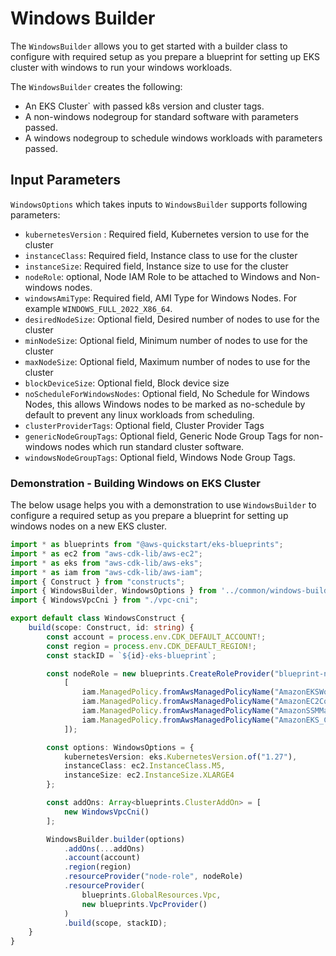 # Windows Builder

The `WindowsBuilder` allows you to get started with a builder class to configure with required setup as you prepare a blueprint for setting up EKS cluster with windows to run your windows workloads. 

The `WindowsBuilder` creates the following:
- An EKS Cluster` with passed k8s version and cluster tags.
- A non-windows nodegroup for standard software with parameters passed.
- A windows nodegroup to schedule windows workloads with parameters passed.

## Input Parameters

`WindowsOptions` which takes inputs to `WindowsBuilder` supports following parameters:

- `kubernetesVersion` : Required field, Kubernetes version to use for the cluster
- `instanceClass`: Required field, Instance class to use for the cluster
- `instanceSize`:  Required field, Instance size to use for the cluster
- `nodeRole`: optional, Node IAM Role to be attached to Windows and Non-windows nodes.
- `windowsAmiType`: Required field, AMI Type for Windows Nodes. For example `WINDOWS_FULL_2022_X86_64`.
- `desiredNodeSize`: Optional field, Desired number of nodes to use for the cluster
- `minNodeSize`: Optional field, Minimum number of nodes to use for the cluster
- `maxNodeSize`: Optional field, Maximum number of nodes to use for the cluster
- `blockDeviceSize`: Optional field, Block device size
- `noScheduleForWindowsNodes`: Optional field, No Schedule for Windows Nodes, this allows Windows nodes to be marked as no-schedule by default to prevent any linux workloads from scheduling.
- `clusterProviderTags`: Optional field, Cluster Provider Tags
- `genericNodeGroupTags`: Optional field, Generic Node Group Tags for non-windows nodes which run standard cluster software.
- `windowsNodeGroupTags`: Optional field, Windows Node Group Tags.

### Demonstration - Building Windows on EKS Cluster

The below usage helps you with a demonstration to use `WindowsBuilder` to configure a required setup as you prepare a blueprint for setting up windows nodes on a new EKS cluster.

```typescript
import * as blueprints from "@aws-quickstart/eks-blueprints";
import * as ec2 from "aws-cdk-lib/aws-ec2";
import * as eks from "aws-cdk-lib/aws-eks";
import * as iam from "aws-cdk-lib/aws-iam";
import { Construct } from "constructs";
import { WindowsBuilder, WindowsOptions } from '../common/windows-builder';
import { WindowsVpcCni } from "./vpc-cni";

export default class WindowsConstruct {
    build(scope: Construct, id: string) {
        const account = process.env.CDK_DEFAULT_ACCOUNT!;
        const region = process.env.CDK_DEFAULT_REGION!;
        const stackID = `${id}-eks-blueprint`;

        const nodeRole = new blueprints.CreateRoleProvider("blueprint-node-role", new iam.ServicePrincipal("ec2.amazonaws.com"),
            [
                iam.ManagedPolicy.fromAwsManagedPolicyName("AmazonEKSWorkerNodePolicy"),
                iam.ManagedPolicy.fromAwsManagedPolicyName("AmazonEC2ContainerRegistryReadOnly"),
                iam.ManagedPolicy.fromAwsManagedPolicyName("AmazonSSMManagedInstanceCore"),
                iam.ManagedPolicy.fromAwsManagedPolicyName("AmazonEKS_CNI_Policy")
            ]);

        const options: WindowsOptions = {
            kubernetesVersion: eks.KubernetesVersion.of("1.27"),
            instanceClass: ec2.InstanceClass.M5,
            instanceSize: ec2.InstanceSize.XLARGE4
        };

        const addOns: Array<blueprints.ClusterAddOn> = [
            new WindowsVpcCni()
        ];

        WindowsBuilder.builder(options)
            .addOns(...addOns)
            .account(account)
            .region(region)
            .resourceProvider("node-role", nodeRole)
            .resourceProvider(
                blueprints.GlobalResources.Vpc,
                new blueprints.VpcProvider()
            )
            .build(scope, stackID);
    }
}

```
